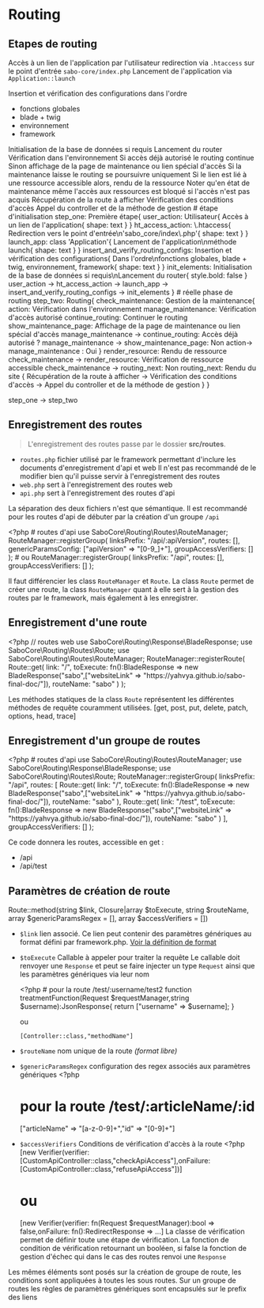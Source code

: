 # Routing

## Etapes de routing

<tabs>
<tab title="Format procédure">
<procedure title="Première étape">
    <step>Accès à un lien de l'application par l'utilisateur</step>
    <step>redirection via <code>.htaccess</code> sur le point d'entrée <code>sabo-core/index.php</code></step>
    <step>Lancement de l'application via <code>Application::launch</code></step>
    <step>
        <p>Insertion et vérification des configurations dans l'ordre</p>
        <ul>
            <li>fonctions globales</li>
            <li>blade + twig</li>
            <li>environnement</li>
            <li>framework</li>
        </ul>
    </step>
    <step>Initialisation de la base de données si requis</step>
    <step>Lancement du router</step>
</procedure>

<procedure title="Routing">
    <procedure title="Gestion de la maintenance">
        <step>Vérification dans l'environnement</step>
        <step>Si accès déjà autorisé le routing continue</step>
        <step>Sinon affichage de la page de maintenance ou lien spécial d'accès</step>
    </procedure>
    <warning>Si la maintenance laisse le routing se poursuivre uniquement</warning>
    <step>Si le lien est lié à une ressource accessible alors, rendu de la ressource</step>
    <note>Noter qu'en état de maintenance même l'accès aux ressources est bloqué si l'accès n'est pas acquis</note>
    <procedure title="Rendu du site">
        <step>Récupération de la route à afficher</step>
        <step>Vérification des conditions d'accès</step>
        <step>Appel du controller et de la méthode de gestion</step>
    </procedure>
</procedure>
</tab>

<tab title="Format schéma">
<code-block lang="d2">
# étape d'initialisation
step_one: Première étape{
    user_action: Utilisateur{
        Accès à un lien de l'application{
            shape: text
        }
    }
    ht_access_action: \.htaccess{
        Redirection vers le point d'entrée\n'sabo_core/index\.php'{
            shape: text
        }
    }
    launch_app: class 'Application'{
        Lancement de l'application\nméthode launch{
            shape: text
        }
    }
    insert_and_verify_routing_configs: Insertion et vérification des configurations{
        Dans l'ordre\nfonctions globales, blade + twig, environnement, framework{
            shape: text
        }
    }
    init_elements: Initialisation de la base de données si requis\nLancement du router{
        style.bold: false
    }
    user_action -> ht_access_action -> launch_app -> insert_and_verify_routing_configs -> init_elements
}
# réelle phase de routing
step_two: Routing{
    check_maintenance: Gestion de la maintenance{
        action: Vérification dans l'environnement
        manage_maintenance: Vérification d'accès autorisé
        continue_routing: Continuer le routing
        show_maintenance_page: Affichage de la page de maintenance ou lien spécial d'accès
        manage_maintenance -> continue_routing: Accès déjà autorisé ?
        manage_maintenance -> show_maintenance_page: Non
        action-> manage_maintenance : Oui
    }
    render_resource: Rendu de ressource
    check_maintenance -> render_resource: Vérification de ressource accessible
    check_maintenance -> routing_next: Non
    routing_next: Rendu du site {
        Récupération de la route à afficher -> Vérification des conditions d'accès -> Appel du controller et de la méthode de gestion
    }
}

step_one -> step_two
</code-block>
</tab>
</tabs>

## Enregistrement des routes

> L'enregistrement des routes passe par le dossier **src/routes**. 

- <code>routes.php</code> fichier utilisé par le framework permettant d'inclure les documents d'enregistrement d'api et web
    <warning>Il n'est pas recommandé de le modifier bien qu'il puisse servir à l'enregistrement des routes</warning>
- <code>web.php</code> sert à l'enregistrement des routes web 
- <code>api.php</code> sert à l'enregistrement des routes d'api

<note>La séparation des deux fichiers n'est que sémantique. Il est recommandé pour les routes d'api de débuter par la création d'un groupe <code>/api</code></note>

<code-block lang="php">
&lt;?php
# routes d'api
use SaboCore\Routing\Routes\RouteManager;
RouteManager::registerGroup(
    linksPrefix: "/api/:apiVersion",
    routes: [],
    genericParamsConfig: ["apiVersion" => "[0-9_]+"],
    groupAccessVerifiers: []
);
# ou
RouteManager::registerGroup(
    linksPrefix: "/api",
    routes: [],
    groupAccessVerifiers: []
);
</code-block>

<warning>Il faut différencier les class <code>RouteManager</code> et <code>Route</code>. La class <code>Route</code> permet de créer une route, la class <code>RouteManager</code> quant à elle sert à la gestion des routes par le framework, mais également à les enregistrer.</warning>

## Enregistrement d'une route

<code-block lang="php">
&lt;?php
// routes web
use SaboCore\Routing\Response\BladeResponse;
use SaboCore\Routing\Routes\Route;
use SaboCore\Routing\Routes\RouteManager;
RouteManager::registerRoute(
    Route::get(
        link: "/",
        toExecute: fn():BladeResponse => new BladeResponse("sabo",["websiteLink" => "https://yahvya.github.io/sabo-final-doc/"]),
        routeName: "sabo"
    )
);
</code-block>

<note>Les méthodes statiques de la class <code>Route</code> représentent les différentes méthodes de requête couramment utilisées. [get, post, put, delete, patch, options, head, trace]</note>

## Enregistrement d'un groupe de routes

<code-block lang="php">
&lt;?php
# routes d'api
use SaboCore\Routing\Routes\RouteManager;
use SaboCore\Routing\Response\BladeResponse;
use SaboCore\Routing\Routes\Route;
RouteManager::registerGroup(
    linksPrefix: "/api",
    routes: [
        Route::get(
            link: "/",
            toExecute: fn():BladeResponse => new BladeResponse("sabo",["websiteLink" => "https://yahvya.github.io/sabo-final-doc/"]),
            routeName: "sabo"
        ),
        Route::get(
            link: "/test",
            toExecute: fn():BladeResponse => new BladeResponse("sabo",["websiteLink" => "https://yahvya.github.io/sabo-final-doc/"]),
            routeName: "sabo"
        )
    ],
    groupAccessVerifiers: []
);
</code-block>

Ce code donnera les routes, accessible en get :

- /api
- /api/test

## Paramètres de création de route

<code-block lang="php">Route::method(string $link, Closure|array $toExecute, string $routeName, array $genericParamsRegex = [], array $accessVerifiers = [])</code-block>

- <code>$link</code> lien associé. Ce lien peut contenir des paramètres génériques au format défini par framework.php. [Voir la définition de format]()
- <code>$toExecute</code> Callable à appeler pour traiter la requête
  <note>Le callable doit renvoyer une <code>Response</code> et peut se faire injecter un type <code>Request</code> ainsi que les paramètres génériques via leur nom</note>
  
  <code-block lang="php">
    &lt;?php
    # pour la route /test/:username/test2
    function treatmentFunction(Request $requestManager,string $username):JsonResponse{
      return ["username" => $username];
    }
  </code-block>

  ou

  <code>[Controller::class,"methodName"]</code>

- <code>$routeName</code> nom unique de la route *(format libre)*
- <code>$genericParamsRegex</code> configuration des regex associés aux paramètres génériques
  <code-block lang="php">
    &lt;?php
    # pour la route /test/:articleName/:id
    ["articleName" => "[a-z\-0-9]+","id" => "[0-9]+"]
  </code-block>
- <code>$accessVerifiers</code> Conditions de vérification d'accès à la route
  <code-block>
  &lt;?php
  [new Verifier(verifier: [CustomApiController::class,"checkApiAccess"],onFailure: [CustomApiController::class,"refuseApiAccess"])]
  # ou 
  [new Verifier(verifier: fn(Request $requestManager):bool => false,onFailure: fn():RedirectResponse => ...]
  </code-block>
  <note>La classe de vérification permet de définir toute une étape de vérification. La fonction de condition de vérification retournant un booléen, si false la fonction de gestion d'échec qui dans le cas des routes renvoi une <code>Response</code></note>

<note>Les mêmes éléments sont posés sur la création de groupe de route, les conditions sont appliquées à toutes les sous routes.</note>
<warning>Sur un groupe de routes les règles de paramètres génériques sont encapsulés sur le prefix des liens</warning>